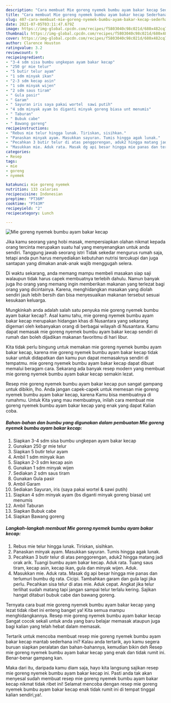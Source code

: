 ```yaml
---
description: "Cara membuat Mie goreng nyemek bumbu ayam bakar kecap Sederhana dan Mudah Dibuat"
title: "Cara membuat Mie goreng nyemek bumbu ayam bakar kecap Sederhana dan Mudah Dibuat"
slug: 407-cara-membuat-mie-goreng-nyemek-bumbu-ayam-bakar-kecap-sederhana-dan-mudah-dibuat
date: 2021-07-05T03:11:47.679Z
image: https://img-global.cpcdn.com/recipes/f5803040c98c021d/680x482cq70/mie-goreng-nyemek-bumbu-ayam-bakar-kecap-foto-resep-utama.jpg
thumbnail: https://img-global.cpcdn.com/recipes/f5803040c98c021d/680x482cq70/mie-goreng-nyemek-bumbu-ayam-bakar-kecap-foto-resep-utama.jpg
cover: https://img-global.cpcdn.com/recipes/f5803040c98c021d/680x482cq70/mie-goreng-nyemek-bumbu-ayam-bakar-kecap-foto-resep-utama.jpg
author: Clarence Houston
ratingvalue: 3.2
reviewcount: 9
recipeingredient:
- "3-4 sdm sisa bumbu ungkepan ayam bakar kecap"
- "250 gr mie telur"
- "5 butir telur ayam"
- "1 sdm minyak ikan"
- "2-3 sdm kecap asin"
- "1 sdm minyak wijen"
- "2 sdm saus tiram"
- " Gula pasir"
- " Garam"
- " Sayuran iris saya pakai wortel  sawi putih"
- "4 sdm minyak ayam bs diganti minyak goreng biasa unt menumis"
- " Taburan"
- " Bubuk cabe"
- " Bawang goreng"
recipeinstructions:
- "Rebus mie telur hingga lunak. Tiriskan, sisihkan."
- "Panaskan minyak ayam. Masukkan sayuran. Tumis hingga agak lunak."
- "Pecahkan 3 butir telur di atas penggorengan, aduk2 hingga matang jadi orak arik. Tuangi bumbu ayam bakar kecap. Aduk rata. Tuang saus tiram, kecap asin, kecap ikan, gula dan minyak wijen. Aduk."
- "Masukkan mie. Aduk rata. Masak dg api besar hingga mie panas dan terlumuri bumbu dg rata. Cicipi. Tambahkan garam dan gula lagi jika perlu. Pecahkan sisa telur di atas mie. Aduk cepat. Angkat jika telur terlihat sudah matang tapi jangan sampai telur terlalu kering. Sajikan hangat ditaburi bubuk cabe dan bawang goreng."
categories:
- Resep
tags:
- mie
- goreng
- nyemek

katakunci: mie goreng nyemek 
nutrition: 133 calories
recipecuisine: Indonesian
preptime: "PT36M"
cooktime: "PT43M"
recipeyield: "2"
recipecategory: Lunch

---
```



![Mie goreng nyemek bumbu ayam bakar kecap](https://img-global.cpcdn.com/recipes/f5803040c98c021d/680x482cq70/mie-goreng-nyemek-bumbu-ayam-bakar-kecap-foto-resep-utama.jpg)

Jika kamu seorang yang hobi masak, mempersiapkan olahan nikmat kepada orang tercinta merupakan suatu hal yang menyenangkan untuk anda sendiri. Tanggung jawab seorang istri Tidak sekedar mengurus rumah saja, tetapi anda pun harus menyediakan kebutuhan nutrisi tercukupi dan juga santapan yang dimakan anak-anak wajib menggugah selera.

Di waktu  sekarang, anda memang mampu membeli masakan siap saji walaupun tidak harus capek membuatnya terlebih dahulu. Namun banyak juga lho orang yang memang ingin memberikan makanan yang terlezat bagi orang yang dicintainya. Karena, menghidangkan masakan yang diolah sendiri jauh lebih bersih dan bisa menyesuaikan makanan tersebut sesuai kesukaan keluarga. 



Mungkinkah anda adalah salah satu penyuka mie goreng nyemek bumbu ayam bakar kecap?. Asal kamu tahu, mie goreng nyemek bumbu ayam bakar kecap merupakan hidangan khas di Nusantara yang sekarang digemari oleh kebanyakan orang di berbagai wilayah di Nusantara. Kamu dapat memasak mie goreng nyemek bumbu ayam bakar kecap sendiri di rumah dan boleh dijadikan makanan favoritmu di hari libur.

Kita tidak perlu bingung untuk memakan mie goreng nyemek bumbu ayam bakar kecap, karena mie goreng nyemek bumbu ayam bakar kecap tidak sukar untuk didapatkan dan kamu pun dapat memasaknya sendiri di tempatmu. mie goreng nyemek bumbu ayam bakar kecap dapat dibuat memalui beragam cara. Sekarang ada banyak resep modern yang membuat mie goreng nyemek bumbu ayam bakar kecap semakin lezat.

Resep mie goreng nyemek bumbu ayam bakar kecap pun sangat gampang untuk dibikin, lho. Anda jangan capek-capek untuk memesan mie goreng nyemek bumbu ayam bakar kecap, karena Kamu bisa membuatnya di rumahmu. Untuk Kita yang mau membuatnya, inilah cara membuat mie goreng nyemek bumbu ayam bakar kecap yang enak yang dapat Kalian coba.

<!--inarticleads1-->

##### Bahan-bahan dan bumbu yang digunakan dalam pembuatan Mie goreng nyemek bumbu ayam bakar kecap:

1. Siapkan 3-4 sdm sisa bumbu ungkepan ayam bakar kecap
1. Gunakan 250 gr mie telur
1. Siapkan 5 butir telur ayam
1. Ambil 1 sdm minyak ikan
1. Siapkan 2-3 sdm kecap asin
1. Gunakan 1 sdm minyak wijen
1. Sediakan 2 sdm saus tiram
1. Gunakan  Gula pasir
1. Ambil  Garam
1. Sediakan  Sayuran, iris (saya pakai wortel &amp; sawi putih)
1. Siapkan 4 sdm minyak ayam (bs diganti minyak goreng biasa) unt menumis
1. Ambil  Taburan
1. Siapkan  Bubuk cabe
1. Siapkan  Bawang goreng




<!--inarticleads2-->

##### Langkah-langkah membuat Mie goreng nyemek bumbu ayam bakar kecap:

1. Rebus mie telur hingga lunak. Tiriskan, sisihkan.
1. Panaskan minyak ayam. Masukkan sayuran. Tumis hingga agak lunak.
1. Pecahkan 3 butir telur di atas penggorengan, aduk2 hingga matang jadi orak arik. Tuangi bumbu ayam bakar kecap. Aduk rata. Tuang saus tiram, kecap asin, kecap ikan, gula dan minyak wijen. Aduk.
1. Masukkan mie. Aduk rata. Masak dg api besar hingga mie panas dan terlumuri bumbu dg rata. Cicipi. Tambahkan garam dan gula lagi jika perlu. Pecahkan sisa telur di atas mie. Aduk cepat. Angkat jika telur terlihat sudah matang tapi jangan sampai telur terlalu kering. Sajikan hangat ditaburi bubuk cabe dan bawang goreng.




Ternyata cara buat mie goreng nyemek bumbu ayam bakar kecap yang lezat tidak ribet ini enteng banget ya! Kita semua mampu menghidangkannya. Resep mie goreng nyemek bumbu ayam bakar kecap Sangat cocok sekali untuk anda yang baru belajar memasak ataupun juga bagi kalian yang telah hebat dalam memasak.

Tertarik untuk mencoba membuat resep mie goreng nyemek bumbu ayam bakar kecap mantab sederhana ini? Kalau anda tertarik, ayo kamu segera buruan siapkan peralatan dan bahan-bahannya, kemudian bikin deh Resep mie goreng nyemek bumbu ayam bakar kecap yang enak dan tidak rumit ini. Benar-benar gampang kan. 

Maka dari itu, daripada kamu diam saja, hayo kita langsung sajikan resep mie goreng nyemek bumbu ayam bakar kecap ini. Pasti anda tak akan menyesal sudah membuat resep mie goreng nyemek bumbu ayam bakar kecap nikmat tidak ribet ini! Selamat mencoba dengan resep mie goreng nyemek bumbu ayam bakar kecap enak tidak rumit ini di tempat tinggal kalian sendiri,ya!.

